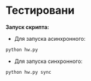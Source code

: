 # Тестировани
**Запуск скрипта:**
- Для запуска асинхронного:
```bash
python hw.py
```
- Для запуска синхронного:
```bash
python hw.py sync
```
